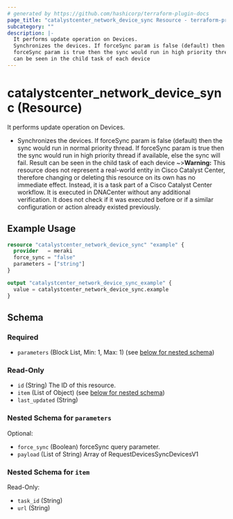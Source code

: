 ```yaml
---
# generated by https://github.com/hashicorp/terraform-plugin-docs
page_title: "catalystcenter_network_device_sync Resource - terraform-provider-catalystcenter"
subcategory: ""
description: |-
  It performs update operation on Devices.
  Synchronizes the devices. If forceSync param is false (default) then the sync would run in normal priority thread. If
  forceSync param is true then the sync would run in high priority thread if available, else the sync will fail. Result
  can be seen in the child task of each device
---
```


# catalystcenter_network_device_sync (Resource)

It performs update operation on Devices.

- Synchronizes the devices. If forceSync param is false (default) then the sync would run in normal priority thread. If
forceSync param is true then the sync would run in high priority thread if available, else the sync will fail. Result
can be seen in the child task of each device
~>**Warning:**
This resource does not represent a real-world entity in Cisco Catalyst Center, therefore changing or deleting this resource on its own has no immediate effect.
Instead, it is a task part of a Cisco Catalyst Center workflow. It is executed in DNACenter without any additional verification. It does not check if it was executed before or if a similar configuration or action already existed previously.

## Example Usage

```terraform
resource "catalystcenter_network_device_sync" "example" {
  provider   = meraki
  force_sync = "false"
  parameters = ["string"]
}

output "catalystcenter_network_device_sync_example" {
  value = catalystcenter_network_device_sync.example
}
```

<!-- schema generated by tfplugindocs -->
## Schema

### Required

- `parameters` (Block List, Min: 1, Max: 1) (see [below for nested schema](#nestedblock--parameters))

### Read-Only

- `id` (String) The ID of this resource.
- `item` (List of Object) (see [below for nested schema](#nestedatt--item))
- `last_updated` (String)

<a id="nestedblock--parameters"></a>
### Nested Schema for `parameters`

Optional:

- `force_sync` (Boolean) forceSync query parameter.
- `payload` (List of String) Array of RequestDevicesSyncDevicesV1


<a id="nestedatt--item"></a>
### Nested Schema for `item`

Read-Only:

- `task_id` (String)
- `url` (String)
